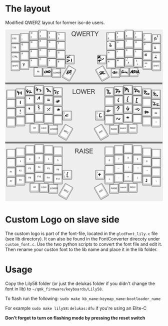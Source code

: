 # The layout

Modified QWERZ layout for former iso-de users.

![layout](https://github.com/channel-42/qmk_folder/blob/master/resources/layout.png "Layout")

# Custom Logo on slave side
The custom logo is part of the font-file, located in the `glcdfont_lily.c` file (see lib directory). It can also be found in the FontConverter direcoty under `custom_font.c`. Use the two python scripts to convert the font file and edit it. Then rename your custon font to the lib name and place it in the lib folder.

# Usage

Copy the Lily58 folder (or just the delukas folder if you didn't change the font in lib) to `~/qmk_firmware/keyboards/Lily58`.

To flash run the following:
`sudo make kb_name:keymap_name:bootloader_name`

For example `sudo make lily58:delukas:dfu` if you're using an Elite-C

**Don't forget to turn on flashing mode by pressing the reset switch**
